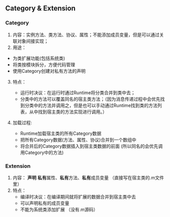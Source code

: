 ## Category & Extension



### Category

1. 内容：实例方法、类方法、协议、属性；不能添加成员变量，但是可以通过关联对象间接实现；
2. 用途：

- 为类扩展功能(包括系统类)
- 将类按模块拆分，方便代码管理
- 使用Category创建对私有方法的声明

3. 特点：

   - 运行时决议：在运行时通过Runtime将分类合并到类中去；
   - 分类中的方法可以覆盖同名的宿主类方法；（因为消息传递过程中会优先找到分类中的方法并调用之，但是也可以手动通过Runtime找到类的方法列表，从中找到宿主类的方法实现进行调用。）

4. 加载过程:

   - Runtime加载宿主类的所有Category数据
   - 把所有Category数据(方法、属性、协议)合并到一个数组中
   - 将合并后的Category数据插入到宿主类数据的前面 (所以同名的会优先调用Category中的方法)

   

### Extension

1. 内容： **声明** **私有**属性、**私有**方法、**私有**成员变量 （直接写在宿主类的.m文件里）
2. 特点：
   - 编译时决议：在编译期间就将扩展的数据合并到宿主类中去
   - 可以声明私有的成员变量
   - 不能为系统类添加扩展 （没有.m源码）
